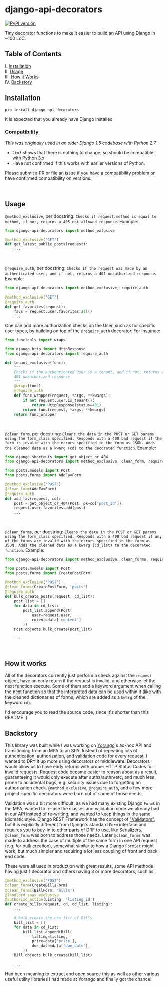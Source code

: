 # django-api-decorators

[![PyPI version](https://badge.fury.io/py/django-api-decorators.svg)](https://badge.fury.io/py/django-api-decorators)

Tiny decorator functions to make it easier to build an API using Django in ~100 LoC.


## Table of Contents

I. [Installation](#installation) <br />
II. [Usage](#usage) <br />
III. [How it Works](#how-it-works) <br />
IV. [Backstory](#backstory)


## Installation

```shell
pip install django-api-decorators
```

It is expected that you already have Django installed

### Compatibility

_This was originally used in an older Django 1.5 codebase with Python 2.7._

- `2to3` shows that there is nothing to change, so should be compatible with Python 3.x
- Have not confirmed if this works with earlier versions of Python.


Please submit a PR or file an issue if you have a compatibility problem or have confirmed compatibility on versions.

<br>


## Usage

`@method_exclusive`, per docstring: `Checks if request.method is equal to method, if not, returns a 405 not allowed response`. Example:

```python
from django-api-decorators import method_exlusive

@method_exclusive('GET')
def get_latest_public_posts(request):
    ...

```

<br>

`@require_auth`, per docstring: `Checks if the request was made by an authenticated user, and if not, returns a 401 unauthorized response`. Example:

```python
from django-api-decorators import method_exclusive, require_auth

@method_exclusive('GET')
@require_auth
def get_favorites(request):
    favs = request.user.favorites.all()
    ...

```


One can add more authorization checks on the User, such as for specific user types,
by building on top of the `@require_auth` decorator. For instance:

```python
from functools import wraps

from django.http import HttpResponse
from django-api-decorators import require_auth

def tenant_exclusive(func):
    """
    Checks if the authenticated user is a tenant, and if not, returns a
    401 unauthorized response
    """
    @wraps(func)
    @require_auth
    def func_wrapper(request, *args, **kwargs):
        if not request.user.is_tenant():
            return HttpResponse(status=401)
        return func(request, *args, **kwargs)
    return func_wrapper
```

<br>

`@clean_form`, per docstring: `Cleans the data in the POST or GET params using the form_class specified. Responds with a 400 bad request if the form is invalid with the errors specified in the form as JSON. Adds the cleaned data as a kwarg (cd) to the decorated function`. Example:

```python
from django.shortcuts import get_object_or_404
from django-api-decorators import method_exclusive, clean_form, require_auth

from posts.models import Post
from posts.forms import AddFavForm

@method_exclusive('POST')
@clean_form(AddFavForm)
@require_auth
def add_fav(request, cd):
    post = get_object_or_404(Post, pk=cd['post_id'])
    request.user.favorites.add(post)
    ...

```

<br>

`@clean_forms`, per docstring: `Cleans the data in the POST or GET params using the form_class specified. Responds with a 400 bad request if any of the forms are invalid with the errors specified in the form as JSON. Adds the cleaned data as a kwarg (cd_list) to the decorated function`. Example:

```python
from django-api-decorators import method_exclusive, clean_forms, require_auth

from posts.models import Post
from posts.forms import CreatePostForm

@method_exclusive('POST')
@clean_forms(CreatePostForm, 'posts')
@require_auth
def bulk_create_posts(request, cd_list):
    post_list = []
    for data in cd_list:
        post_list.append(Post(
            user=request.user,
            cotent=data['content']
        ))
    Post.objects.bulk_create(post_list)

    ...

```

<br>


## How it works

All of the decorators currently just perform a check against the `request` object, have an early return if the request is invalid, and otherwise let the next function execute. Some of them add a keyword argument when calling the next function so that the interpreted data can be used within it (like with the cleaned dictionaries of forms, which are added as a `kwarg` of the keyword `cd`).

I'd encourage you to read the source code, since it's shorter than this README :)


## Backstory

This library was built while I was working on [Yorango](https://github.com/Yorango)'s ad-hoc API and transitioning from an MPA to an SPA. Instead of repeating lots of authentication, authorization, and validation code for every request, I wanted to DRY it up more using decorators or middleware. Decorators would allow us to have early returns with proper HTTP Status Codes for invalid requests. Request code became easier to reason about as a result, guaranteeing it would only execute after authz/authn/etc, and much less prone to accidental bugs, e.g. security issues due to forgetting an authorization check. `@method_exclusive`, `@require_auth`, and a few more project-specific decorators were born out of some of those needs.

Validation was a bit more difficult, as we had many existing Django `Form`s in the MPA, wanted to re-use the classes and validation code we already had in our API instead of re-writing, and wanted to keep things in the same idiomatic style. Django REST Framework has the concept of ["Validators"](http://www.django-rest-framework.org/api-guide/validators/), but it is explicitly different from Django's standard `Form` interface and requires you to buy-in to other parts of DRF to use, like Serializers. `@clean_form` was born to address those needs. Later `@clean_forms` was made to address the case of multiple of the same form in one API request (e.g. for bulk creation), somewhat similar to how a Django `FormSet` might work, but much simpler and requiring a lot less coupling of front and back end code.

These were all used in production with great results, some API methods having just 1 decorator and others having 3 or more decorators, such as:

```python
@method_exclusive('POST')
@clean_form(CreateBillsForm)
@clean_forms(BillForm, 'bills')
@landlord_saas_exclusive
@authorize_action(Listing, 'listing_id')
def create_bills(request, cd, cd_list, listing):
    ...

    # bulk_create the new list of Bills
    bill_list = []
    for data in cd_list:
        bill_list.append(Bill(
            listing=listing,
            price=data['price'],
            due_date=data['due_date'],
        ))
    Bill.objects.bulk_create(bill_list)

    ...
```

Had been meaning to extract and open source this as well as other various useful utility libraries I had made at Yorango and finally got the chance!

